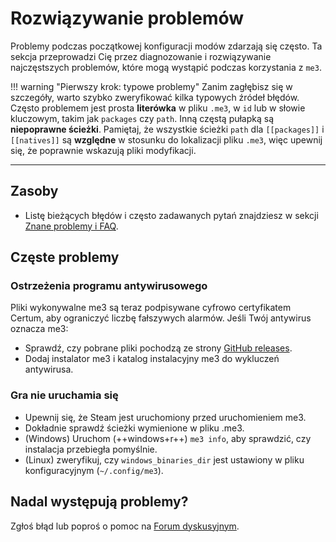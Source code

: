# Rozwiązywanie problemów

Problemy podczas początkowej konfiguracji modów zdarzają się często. Ta sekcja przeprowadzi Cię przez diagnozowanie i rozwiązywanie najczęstszych problemów, które mogą wystąpić podczas korzystania z `me3`.

!!! warning "Pierwszy krok: typowe problemy"
    Zanim zagłębisz się w szczegóły, warto szybko zweryfikować kilka typowych źródeł błędów. Często problemem jest prosta **literówka** w pliku `.me3`, w `id` lub w słowie kluczowym, takim jak `packages` czy `path`. Inną częstą pułapką są **niepoprawne ścieżki**. Pamiętaj, że wszystkie ścieżki `path` dla `[[packages]]` i `[[natives]]` są **względne** w stosunku do lokalizacji pliku `.me3`, więc upewnij się, że poprawnie wskazują pliki modyfikacji.

---

## Zasoby

- Listę bieżących błędów i często zadawanych pytań znajdziesz w sekcji [Znane problemy i FAQ](./faq.md#known-issues).

## Częste problemy

### Ostrzeżenia programu antywirusowego

Pliki wykonywalne me3 są teraz podpisywane cyfrowo certyfikatem Certum, aby ograniczyć liczbę fałszywych alarmów. Jeśli Twój antywirus oznacza me3:

- Sprawdź, czy pobrane pliki pochodzą ze strony [GitHub releases](https://github.com/garyttierney/me3/releases).
- Dodaj instalator me3 i katalog instalacyjny me3 do wykluczeń antywirusa.

### Gra nie uruchamia się

- Upewnij się, że Steam jest uruchomiony przed uruchomieniem me3.
- Dokładnie sprawdź ścieżki wymienione w pliku .me3.
- (Windows) Uruchom (++windows+r++) `me3 info`, aby sprawdzić, czy instalacja przebiegła pomyślnie.
- (Linux) zweryfikuj, czy `windows_binaries_dir` jest ustawiony w pliku konfiguracyjnym (`~/.config/me3`).

## Nadal występują problemy?

Zgłoś błąd lub poproś o pomoc na [Forum dyskusyjnym](https://github.com/garyttierney/me3/discussions/).
